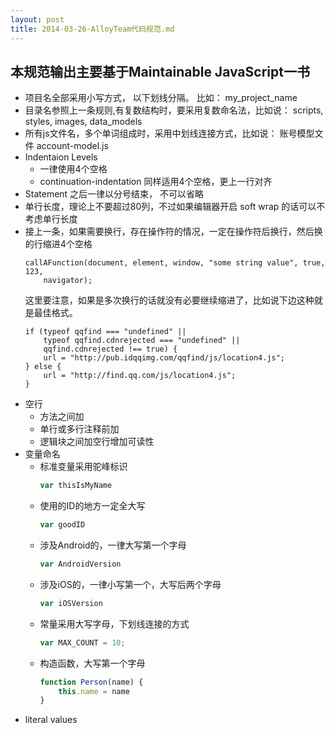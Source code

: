 ```yaml
---
layout: post
title: 2014-03-26-AlloyTeam代码规范.md
---
```


## 本规范输出主要基于Maintainable JavaScript一书
+ 项目名全部采用小写方式， 以下划线分隔。 比如： my_project_name
+ 目录名参照上一条规则,有复数结构时，要采用复数命名法，比如说： scripts, styles, images, data_models
+ 所有js文件名，多个单词组成时，采用中划线连接方式，比如说： 账号模型文件 account-model.js
+ Indentaion Levels
    + 一律使用4个空格
    + continuation-indentation 同样适用4个空格，更上一行对齐
+ Statement 之后一律以分号结束， 不可以省略
+ 单行长度，理论上不要超过80列，不过如果编辑器开启 soft wrap 的话可以不考虑单行长度
+ 接上一条，如果需要换行，存在操作符的情况，一定在操作符后换行，然后换的行缩进4个空格
    ```
    callAFunction(document, element, window, "some string value", true, 123,
        navigator);
    ```
    这里要注意，如果是多次换行的话就没有必要继续缩进了，比如说下边这种就是最佳格式。
    ```
    if (typeof qqfind === "undefined" ||
        typeof qqfind.cdnrejected === "undefined" ||
        qqfind.cdnrejected !== true) {
        url = "http://pub.idqqimg.com/qqfind/js/location4.js";
    } else {
        url = "http://find.qq.com/js/location4.js";
    }
    ```
+ 空行
    + 方法之间加
    + 单行或多行注释前加
    + 逻辑块之间加空行增加可读性
+ 变量命名
    + 标准变量采用驼峰标识
        ```javascript
        var thisIsMyName
        ```
    + 使用的ID的地方一定全大写
        ```javascript
        var goodID
        ```
    + 涉及Android的，一律大写第一个字母
        ```javascript
        var AndroidVersion
        ```
    + 涉及iOS的，一律小写第一个，大写后两个字母
        ```javascript
        var iOSVersion
        ```
    + 常量采用大写字母，下划线连接的方式
        ```javascript
        var MAX_COUNT = 10;
        ```
    + 构造函数，大写第一个字母
        ```javascript
        function Person(name) {
            this.name = name
        }
        ```
+ literal values




